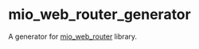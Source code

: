 # mio_web_router_generator

A generator for [mio_web_router](https://pub.dev/packages/mio_web_router) library.
